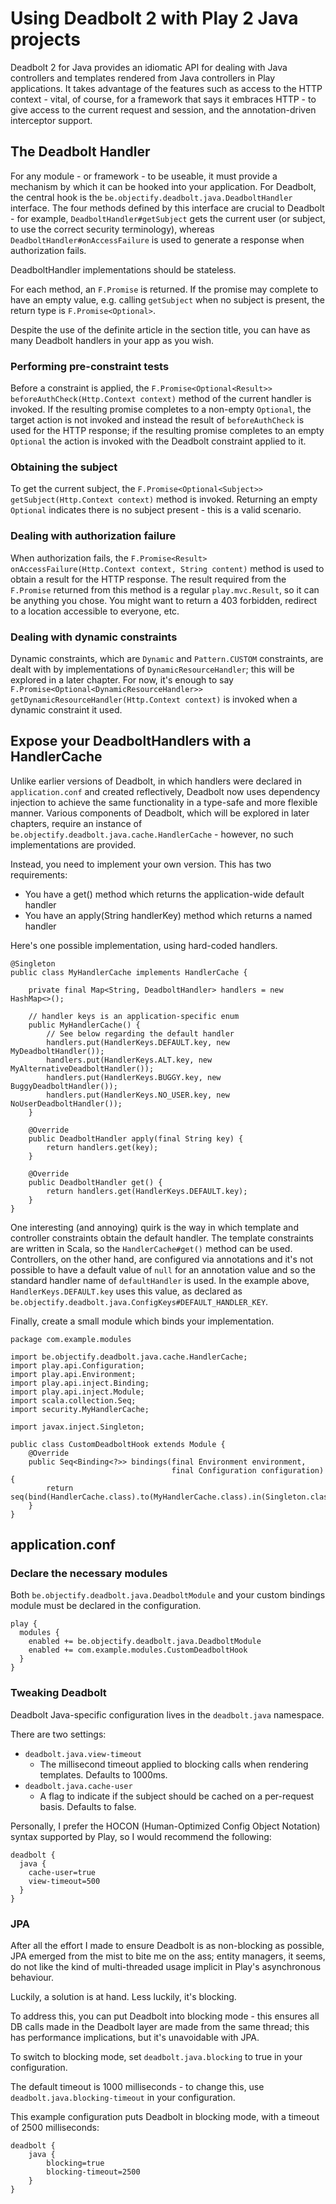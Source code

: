 # Using Deadbolt 2 with Play 2 Java projects

Deadbolt 2 for Java provides an idiomatic API for dealing with Java controllers and templates rendered from Java controllers in Play applications.  It takes advantage of the features such as access to the HTTP context - vital, of course, for a framework that says it embraces HTTP - to give access to the current request and session, and the annotation-driven interceptor support.

## The Deadbolt Handler
For any module - or framework - to be useable, it must provide a mechanism by which it can be hooked into your application.  For Deadbolt, the central hook is the `be.objectify.deadbolt.java.DeadboltHandler` interface.  The four methods defined by this interface are crucial to Deadbolt - for example, `DeadboltHandler#getSubject` gets the current user (or subject, to use the correct security terminology), whereas `DeadboltHandler#onAccessFailure` is used to generate a response when authorization fails.


DeadboltHandler implementations should be stateless.


For each method, an `F.Promise` is returned.  If the promise may complete to have an empty value, e.g. calling `getSubject` when no subject is present, the return type is `F.Promise<Optional>`.


Despite the use of the definite article in the section title, you can have as many Deadbolt handlers in your app as you wish.


### Performing pre-constraint tests
Before a constraint is applied, the `F.Promise<Optional<Result>> beforeAuthCheck(Http.Context context)` method of the current handler is invoked.  If the resulting promise completes to a non-empty `Optional`, the target action is not invoked and instead the result of `beforeAuthCheck` is used for the HTTP response; if the resulting promise completes to an empty `Optional` the action is invoked with the Deadbolt constraint applied to it.


### Obtaining the subject
To get the current subject, the `F.Promise<Optional<Subject>> getSubject(Http.Context context)` method is invoked.  Returning an empty `Optional` indicates there is no subject present - this is a valid scenario.


### Dealing with authorization failure
When authorization fails, the `F.Promise<Result> onAccessFailure(Http.Context context, String content)` method is used to obtain a result for the HTTP response.  The result required from the `F.Promise` returned from this method is a regular `play.mvc.Result`, so it can be anything you chose.  You might want to return a 403 forbidden, redirect to a location accessible to everyone, etc.


### Dealing with dynamic constraints
Dynamic constraints, which are `Dynamic` and `Pattern.CUSTOM` constraints, are dealt with by implementations of `DynamicResourceHandler`; this will be explored in a later chapter.  For now, it's enough to say `F.Promise<Optional<DynamicResourceHandler>> getDynamicResourceHandler(Http.Context context)` is invoked when a dynamic constraint it used.


## Expose your DeadboltHandlers with a HandlerCache
Unlike earlier versions of Deadbolt, in which handlers were declared in `application.conf` and created reflectively, Deadbolt now uses dependency injection to achieve the same functionality in a type-safe and more flexible manner.  Various components of Deadbolt, which will be explored in later chapters, require an instance of `be.objectify.deadbolt.java.cache.HandlerCache` - however, no such implementations are provided.


Instead, you need to implement your own version.  This has two requirements:


* You have a get() method which returns the application-wide default handler
* You have an apply(String handlerKey) method which returns a named handler


Here's one possible implementation, using hard-coded handlers.


    @Singleton
    public class MyHandlerCache implements HandlerCache {

        private final Map<String, DeadboltHandler> handlers = new HashMap<>();

        // handler keys is an application-specific enum
        public MyHandlerCache() {
            // See below regarding the default handler
            handlers.put(HandlerKeys.DEFAULT.key, new MyDeadboltHandler());
            handlers.put(HandlerKeys.ALT.key, new MyAlternativeDeadboltHandler());
            handlers.put(HandlerKeys.BUGGY.key, new BuggyDeadboltHandler());
            handlers.put(HandlerKeys.NO_USER.key, new NoUserDeadboltHandler());
        }

        @Override
        public DeadboltHandler apply(final String key) {
            return handlers.get(key);
        }

        @Override
        public DeadboltHandler get() {
            return handlers.get(HandlerKeys.DEFAULT.key);
        }
    }


One interesting (and annoying) quirk is the way in which template and controller constraints obtain the default handler.  The template constraints are written in Scala, so the `HandlerCache#get()` method can be used.  Controllers, on the other hand, are configured via annotations and it's not possible to have a default value of `null` for an annotation value and so the standard handler name of `defaultHandler` is used.  In the example above, `HandlerKeys.DEFAULT.key` uses this value, as declared as `be.objectify.deadbolt.java.ConfigKeys#DEFAULT_HANDLER_KEY`.


Finally, create a small module which binds your implementation.


    package com.example.modules

    import be.objectify.deadbolt.java.cache.HandlerCache;
    import play.api.Configuration;
    import play.api.Environment;
    import play.api.inject.Binding;
    import play.api.inject.Module;
    import scala.collection.Seq;
    import security.MyHandlerCache;

    import javax.inject.Singleton;

    public class CustomDeadboltHook extends Module {
        @Override
        public Seq<Binding<?>> bindings(final Environment environment,
                                        final Configuration configuration) {
            return seq(bind(HandlerCache.class).to(MyHandlerCache.class).in(Singleton.class));
        }
    }

## application.conf

### Declare the necessary modules
Both `be.objectify.deadbolt.java.DeadboltModule` and your custom bindings module must be declared in the configuration.

    play {
      modules {
        enabled += be.objectify.deadbolt.java.DeadboltModule
        enabled += com.example.modules.CustomDeadboltHook
      }
    }

### Tweaking Deadbolt
Deadbolt Java-specific configuration lives in the `deadbolt.java` namespace.

There are two settings:

* `deadbolt.java.view-timeout`
  * The millisecond timeout applied to blocking calls when rendering templates.  Defaults to 1000ms.
* `deadbolt.java.cache-user`
  * A flag to indicate if the subject should be cached on a per-request basis.  Defaults to false.


Personally, I prefer the HOCON (Human-Optimized Config Object Notation) syntax supported by Play, so I would recommend the following:


    deadbolt {
      java {
        cache-user=true
        view-timeout=500
      }
    }

### JPA
After all the effort I made to ensure Deadbolt is as non-blocking as possible, JPA emerged from the mist to bite me on the ass; entity managers, it seems, do not like the kind of multi-threaded usage implicit in Play's asynchronous behaviour.

Luckily, a solution is at hand.  Less luckily, it's blocking.

To address this, you can put Deadbolt into blocking mode - this ensures all DB calls made in the Deadbolt layer are made from the same thread; this has performance implications, but it's unavoidable with JPA.

To switch to blocking mode, set `deadbolt.java.blocking` to true in your configuration.

The default timeout is 1000 milliseconds - to change this, use `deadbolt.java.blocking-timeout` in your configuration.

This example configuration puts Deadbolt in blocking mode, with a timeout of 2500 milliseconds:

    deadbolt {
        java {
            blocking=true
            blocking-timeout=2500
        }
    }
